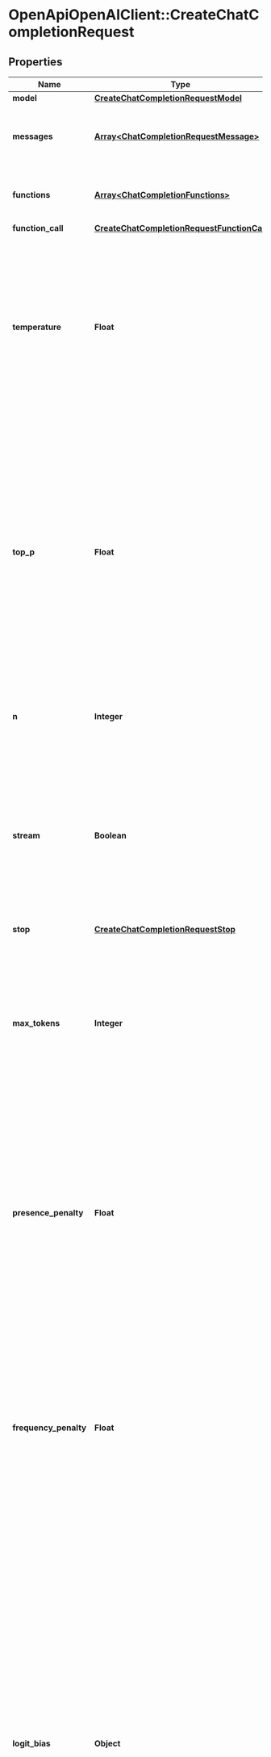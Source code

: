 # OpenApiOpenAIClient::CreateChatCompletionRequest

## Properties

| Name | Type | Description | Notes |
| ---- | ---- | ----------- | ----- |
| **model** | [**CreateChatCompletionRequestModel**](CreateChatCompletionRequestModel.md) |  |  |
| **messages** | [**Array&lt;ChatCompletionRequestMessage&gt;**](ChatCompletionRequestMessage.md) | A list of messages comprising the conversation so far. [Example Python code](https://github.com/openai/openai-cookbook/blob/main/examples/How_to_format_inputs_to_ChatGPT_models.ipynb). |  |
| **functions** | [**Array&lt;ChatCompletionFunctions&gt;**](ChatCompletionFunctions.md) | A list of functions the model may generate JSON inputs for. | [optional] |
| **function_call** | [**CreateChatCompletionRequestFunctionCall**](CreateChatCompletionRequestFunctionCall.md) |  | [optional] |
| **temperature** | **Float** | What sampling temperature to use, between 0 and 2. Higher values like 0.8 will make the output more random, while lower values like 0.2 will make it more focused and deterministic.  We generally recommend altering this or &#x60;top_p&#x60; but not both.  | [optional][default to 1] |
| **top_p** | **Float** | An alternative to sampling with temperature, called nucleus sampling, where the model considers the results of the tokens with top_p probability mass. So 0.1 means only the tokens comprising the top 10% probability mass are considered.  We generally recommend altering this or &#x60;temperature&#x60; but not both.  | [optional][default to 1] |
| **n** | **Integer** | How many chat completion choices to generate for each input message. | [optional][default to 1] |
| **stream** | **Boolean** | If set, partial message deltas will be sent, like in ChatGPT. Tokens will be sent as data-only [server-sent events](https://developer.mozilla.org/en-US/docs/Web/API/Server-sent_events/Using_server-sent_events#Event_stream_format) as they become available, with the stream terminated by a &#x60;data: [DONE]&#x60; message. [Example Python code](https://github.com/openai/openai-cookbook/blob/main/examples/How_to_stream_completions.ipynb).  | [optional][default to false] |
| **stop** | [**CreateChatCompletionRequestStop**](CreateChatCompletionRequestStop.md) |  | [optional] |
| **max_tokens** | **Integer** | The maximum number of [tokens](/tokenizer) to generate in the chat completion.  The total length of input tokens and generated tokens is limited by the model&#39;s context length. [Example Python code](https://github.com/openai/openai-cookbook/blob/main/examples/How_to_count_tokens_with_tiktoken.ipynb) for counting tokens.  | [optional] |
| **presence_penalty** | **Float** | Number between -2.0 and 2.0. Positive values penalize new tokens based on whether they appear in the text so far, increasing the model&#39;s likelihood to talk about new topics.  [See more information about frequency and presence penalties.](/docs/api-reference/parameter-details)  | [optional][default to 0] |
| **frequency_penalty** | **Float** | Number between -2.0 and 2.0. Positive values penalize new tokens based on their existing frequency in the text so far, decreasing the model&#39;s likelihood to repeat the same line verbatim.  [See more information about frequency and presence penalties.](/docs/api-reference/parameter-details)  | [optional][default to 0] |
| **logit_bias** | **Object** | Modify the likelihood of specified tokens appearing in the completion.  Accepts a json object that maps tokens (specified by their token ID in the tokenizer) to an associated bias value from -100 to 100. Mathematically, the bias is added to the logits generated by the model prior to sampling. The exact effect will vary per model, but values between -1 and 1 should decrease or increase likelihood of selection; values like -100 or 100 should result in a ban or exclusive selection of the relevant token.  | [optional] |
| **user** | **String** | A unique identifier representing your end-user, which can help OpenAI to monitor and detect abuse. [Learn more](/docs/guides/safety-best-practices/end-user-ids).  | [optional] |

## Example

```ruby
require 'openapi_openai'

instance = OpenApiOpenAIClient::CreateChatCompletionRequest.new(
  model: null,
  messages: null,
  functions: null,
  function_call: null,
  temperature: 1,
  top_p: 1,
  n: 1,
  stream: null,
  stop: null,
  max_tokens: null,
  presence_penalty: null,
  frequency_penalty: null,
  logit_bias: null,
  user: user-1234
)
```

